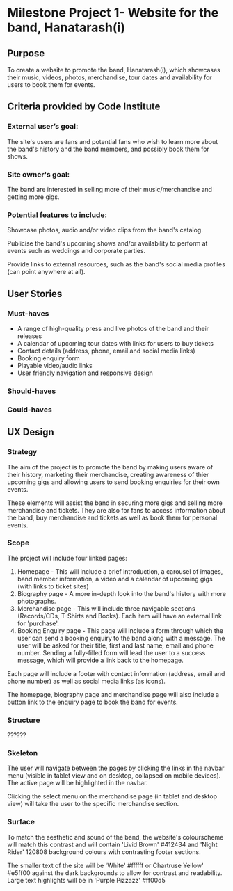 # Milestone Project 1- Website for the band, Hanatarash(i)

## Purpose
To create a website to promote the band, Hanatarash(i), which showcases their music, videos, photos, merchandise, tour dates and availability for users to book them for events. 

## Criteria provided by Code Institute 
 
### External user’s goal: 
The site's users are fans and potential fans who wish to learn more about the band's history and the band members, and possibly book them for shows.

### Site owner's goal:
The band are interested in selling more of their music/merchandise and getting more gigs.

### Potential features to include:
Showcase photos, audio and/or video clips from the band's catalog.

Publicise the band's upcoming shows and/or availability to perform at events such as weddings and corporate parties.

Provide links to external resources, such as the band's social media profiles (can point anywhere at all).

## User Stories
### Must-haves
* A range of high-quality press and live photos of the band and their releases
* A calendar of upcoming tour dates with links for users to buy tickets
* Contact details (address, phone, email and social media links)
* Booking enquiry form 
* Playable video/audio links 
* User friendly navigation and responsive design

### Should-haves

### Could-haves

## UX Design

### Strategy
The aim of the project is to promote the band by making users aware of their history, marketing their merchandise, creating awareness of thier upcoming gigs and allowing users to send booking enquiries for their own events. 

These elements will assist the band in securing more gigs and selling more merchandise and tickets. They are also for fans to access information about the band, buy merchandise and tickets as well as book them for personal events. 

### Scope
The project will include four linked pages:
1. Homepage - This will include a brief introduction, a carousel of images, band member information, a video and a calendar of upcoming gigs (with links to ticket sites)
2. Biography page - A more in-depth look into the band's history with more photographs. 
3. Merchandise page - This will include three navigable sections (Records/CDs, T-Shirts and Books). Each item will have an external link for 'purchase'. 
4. Booking Enquiry page - This page will include a form through which the user can send a booking enquiry to the band along with a message. 
The user will be asked for their title, first and last name, email and phone number. Sending a fully-filled form will lead the user to a success message, which will provide a link back to the homepage. 

Each page will include a footer with contact information (address, email and phone number) as well as social media links (as icons). 

The homepage, biography page and merchandise page will also include a button link to the enquiry page to book the band for events. 

### Structure
??????

### Skeleton

The user will navigate between the pages by clicking the links in the navbar menu (visible in tablet view and on desktop, collapsed on mobile devices).
The active page will be highlighted in the navbar. 

Clicking the select menu on the merchandise page (in tablet and desktop view) will take the user to the specific merchandise section. 

### Surface
To match the aesthetic and sound of the band, the website's colourscheme will match this contrast and  will contain 'Livid Brown' #412434 and 'Night Rider' 120808 background colours with contrasting footer sections. 

The smaller text of the site will be 'White' #ffffff or Chartruse Yellow' #e5ff00 against the dark backgrounds to allow for contrast and readability. Large text highlights will be in 'Purple Pizzazz' #ff00d5

